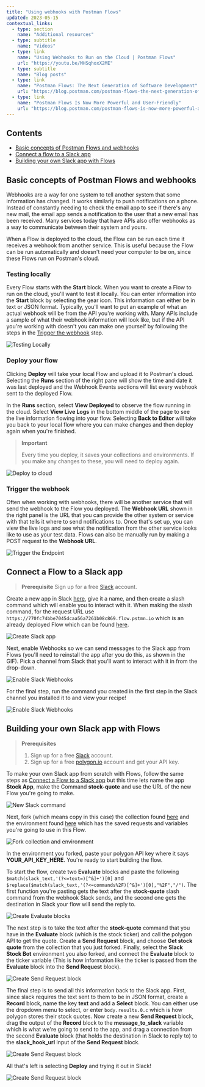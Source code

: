 ```yaml
---
title: "Using webhooks with Postman Flows"
updated: 2023-05-15
contextual_links:
  - type: section
    name: "Additional resources"
  - type: subtitle
    name: "Videos"
  - type: link
    name: "Using Webhooks to Run on the Cloud | Postman Flows"
    url: "https://youtu.be/MHSqhoxX2ME"
  - type: subtitle
    name: "Blog posts"
  - type: link
    name: "Postman Flows: The Next Generation of Software Development"
    url: "https://blog.postman.com/postman-flows-the-next-generation-of-software-development/"
  - type: link
    name: "Postman Flows Is Now More Powerful and User-Friendly"
    url: "https://blog.postman.com/postman-flows-is-now-more-powerful-and-user-friendly/"
---
```


## Contents

* [Basic concepts of Postman Flows and webhooks](#basics-concepts-of-flows-and-webhooks)
* [Connect a flow to a Slack app](#connect-a-flow-to-a-slack-app)
* [Building your own Slack app with Flows](#building-your-own-slack-app-with-flows)

## Basic concepts of Postman Flows and webhooks

Webhooks are a way for one system to tell another system that some information has changed. It works similarly to push notifications on a phone. Instead of constantly needing to check the email app to see if there's any new mail, the email app sends a notification to the user that a new email has been received. Many services today that have APIs also offer webhooks as a way to communicate between their system and yours.

When a Flow is deployed to the cloud, the Flow can be run each time it receives a webhook from another service. This is useful because the Flow can be run automatically and doesn't need your computer to be on, since these Flows run on Postman's cloud.

### Testing locally

Every Flow starts with the **Start** block. When you want to create a Flow to run on the cloud, you'll want to test it locally. You can enter information into the **Start** block by selecting the gear icon. This information can either be in text or JSON format. Typically, you'll want to put an example of what an actual webhook will be from the API you're working with. Many APIs include a sample of what their webhook information will look like, but if the API you're working with doesn't you can make one yourself by following the steps in the [Trigger the webhook](#trigger-the-webhook) step.

![Testing Locally](https://assets.postman.com/postman-docs/v10/running-flows-on-the-cloud-test-data-v10.gif)

### Deploy your flow

Clicking **Deploy** will take your local Flow and upload it to Postman's cloud. Selecting the **Runs** section of the right pane will show the time and date it was last deployed and the Webhook Events sections will list every webhook sent to the deployed Flow.

In the **Runs** section, select **View Deployed** to observe the flow running in the cloud. Select **View Live Logs** in the bottom middle of the page to see the live information flowing into your flow. Selecting **Back to Editor** will take you back to your local flow where you can make changes and then deploy again when you're finished.

> **Important**
>
> Every time you deploy, it saves your collections and environments. If you make any changes to these, you will need to deploy again.

![Deploy to cloud](https://assets.postman.com/postman-docs/v10/deploy-flow-to-cloud-update-v10.gif)

### Trigger the webhook

Often when working with webhooks, there will be another service that will send the webhook to the Flow you deployed. The **Webhook URL** shown in the right panel is the URL that you can provide the other system or service with that tells it where to send notifications to. Once that's set up, you can view the live logs and see what the notification from the other service looks like to use as your test data. Flows can also be manually run by making a POST request to the **Webhook URL**.

![Trigger the Endpoint](https://assets.postman.com/postman-docs/v10/trigger-flow-in-cloud-v10.gif)

## Connect a Flow to a Slack app

> **Prerequisite**
> Sign up for a free [Slack](https://slack.com/) account.

Create a new app in Slack [here](https://api.slack.com/apps), give it a name, and then create a slash command which will enable you to interact with it. When making the slash command, for the request URL use ```https://770fc74bbe7045dcaa56a7261b08c869.flow.pstmn.io``` which is an already deployed Flow which can be found [here](https://www.postman.com/postman/workspace/utility-flows/flow/642376220544c000387685c5).

![Create Slack app](https://assets.postman.com/postman-labs-docs/cloud-execution/make-slack-app-with-command.gif)

Next, enable Webhooks so we can send messages to the Slack app from Flows (you'll need to reinstall the app after you do this, as shown in the GIF). Pick a channel from Slack that you'll want to interact with it in from the drop-down.

![Enable Slack Webhooks](https://assets.postman.com/postman-labs-docs/cloud-execution/slack-app-enable-webhooks.gif)

For the final step, run the command you created in the first step in the Slack channel you installed it to and view your recipe!

![Enable Slack Webhooks](https://assets.postman.com/postman-labs-docs/cloud-execution/run-slack-command.gif)

## Building your own Slack app with Flows

> **Prerequisites**
>
> 1. Sign up for a free [Slack](https://slack.com/) account.
> 2. Sign up for a free [polygon.io](https://polygon.io/) account and get your API key.

To make your own Slack app from scratch with Flows, follow the same steps as [Connect a Flow to a Slack app](#connect-a-flow-to-a-slack-app) but this time lets name the app **Stock App**, make the Command **stock-quote** and use the URL of the new Flow you're going to make.

![New Slack command](https://assets.postman.com/postman-docs/v10/new-slack-request-url-v10.gif)

Next, fork (which means copy in this case) the collection found [here](https://www.postman.com/postman/workspace/slack-integration-flows/collection/23919558-0fc87fc5-de53-4c48-b30f-362a1a7ceba3?action=share&creator=23919558) and the environment found [here](https://www.postman.com/postman/workspace/slack-integration-flows/environment/23919558-144c823d-9dcf-42ff-b85b-66e8e1d41e2a) which has the saved requests and variables you're going to use in this Flow.

![Fork collection and environment](https://assets.postman.com/postman-labs-docs/cloud-execution/fork-collection-and-environment.gif)

In the environment you forked, paste your polygon API key where it says **YOUR_API_KEY_HERE**. You're ready to start building the flow.

To start the flow, create two **Evaluate** blocks and paste the following ```$match(slack_text,'(?<=text=)[^&]+')[0]``` and ```$replace($match(slack_text,'(?<=commands%2F)[^&]+')[0],"%2F","/")```. The first function you're pasting gets the text after the **stock-quote** slash command from the webhook Slack sends, and the second one gets the destination in Slack your flow will send the reply to.

![Create Evaluate blocks](https://assets.postman.com/postman-docs/v10/make-evaluate-blocks-v10.gif)

The next step is to take the text after the **stock-quote** command that you have in the **Evaluate** block (which is the stock ticker) and call the polygon API to get the quote. Create a **Send Request** block, and choose **Get stock quote** from the collection that you just forked. Finally, select the **Slack Stock Bot** environment you also forked, and connect the **Evaluate** block to the ticker variable (This is how information like the ticker is passed from the **Evaluate** block into the **Send Request** block).

![Create Send Request block](https://assets.postman.com/postman-docs/v10/make-send-request-block-v10.gif)

The final step is to send all this information back to the Slack app. First, since slack requires the text sent to them to be in JSON format, create a **Record** block, name the key **text** and add a **Select** block. You can either use the dropdown menu to select, or enter ```body.results.0.c``` which is how polygon stores their stock quotes. Now create a new **Send Request** block, drag the output of the **Record** block to the **message_to_slack** variable which is what we're going to send to the app, and drag a connection from the second **Evaluate** block (that holds the destination in Slack to reply to) to the **slack_hook_url** input of the **Send Request** block.

![Create Send Request block](https://assets.postman.com/postman-docs/v10/sending-to-slack-v10-1.gif)

All that's left is selecting **Deploy** and trying it out in Slack!

![Create Send Request block](https://assets.postman.com/postman-labs-docs/cloud-execution/see-result-in-slack.gif)
